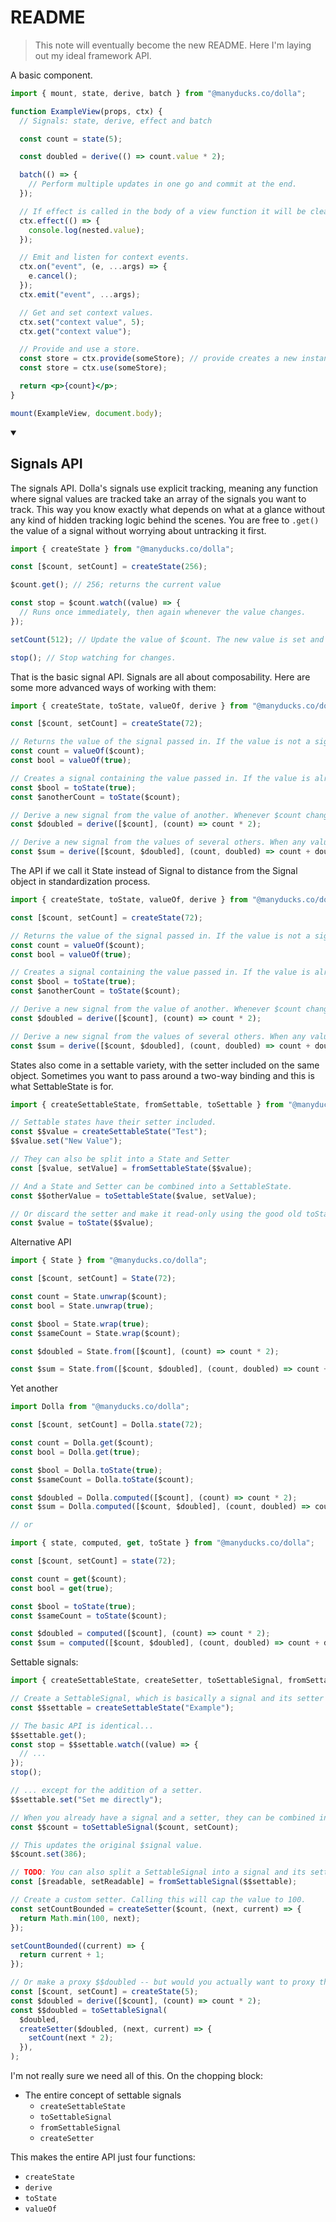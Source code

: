 # README

> This note will eventually become the new README. Here I'm laying out my ideal framework API.

A basic component.

```jsx
import { mount, state, derive, batch } from "@manyducks.co/dolla";

function ExampleView(props, ctx) {
  // Signals: state, derive, effect and batch

  const count = state(5);

  const doubled = derive(() => count.value * 2);

  batch(() => {
    // Perform multiple updates in one go and commit at the end.
  });

  // If effect is called in the body of a view function it will be cleaned up automatically with the view.
  ctx.effect(() => {
    console.log(nested.value);
  });

  // Emit and listen for context events.
  ctx.on("event", (e, ...args) => {
    e.cancel();
  });
  ctx.emit("event", ...args);

  // Get and set context values.
  ctx.set("context value", 5);
  ctx.get("context value");

  // Provide and use a store.
  const store = ctx.provide(someStore); // provide creates a new instance attached to this view and returns it.
  const store = ctx.use(someStore);

  return <p>{count}</p>;
}

mount(ExampleView, document.body);
```

<details open>
<summary>
  <h2>Signals API</h2>
</summary>

The signals API. Dolla's signals use explicit tracking, meaning any function where signal values are tracked take an array of the signals you want to track. This way you know exactly what depends on what at a glance without any kind of hidden tracking logic behind the scenes. You are free to `.get()` the value of a signal without worrying about untracking it first.

```jsx
import { createState } from "@manyducks.co/dolla";

const [$count, setCount] = createState(256);

$count.get(); // 256; returns the current value

const stop = $count.watch((value) => {
  // Runs once immediately, then again whenever the value changes.
});

setCount(512); // Update the value of $count. The new value is set and all watchers run synchronously.

stop(); // Stop watching for changes.
```

That is the basic signal API. Signals are all about composability. Here are some more advanced ways of working with them:

```jsx
import { createState, toState, valueOf, derive } from "@manyducks.co/dolla";

const [$count, setCount] = createState(72);

// Returns the value of the signal passed in. If the value is not a signal it is returned as is.
const count = valueOf($count);
const bool = valueOf(true);

// Creates a signal containing the value passed in. If the value is already a signal it is returned as is.
const $bool = toState(true);
const $anotherCount = toState($count);

// Derive a new signal from the value of another. Whenever $count changes, $doubled will follow.
const $doubled = derive([$count], (count) => count * 2);

// Derive a new signal from the values of several others. When any value in the list changes, $sum will be recomputed.
const $sum = derive([$count, $doubled], (count, doubled) => count + doubled);
```

The API if we call it State instead of Signal to distance from the Signal object in standardization process.

```jsx
import { createState, toState, valueOf, derive } from "@manyducks.co/dolla";

const [$count, setCount] = createState(72);

// Returns the value of the signal passed in. If the value is not a signal it is returned as is.
const count = valueOf($count);
const bool = valueOf(true);

// Creates a signal containing the value passed in. If the value is already a signal it is returned as is.
const $bool = toState(true);
const $anotherCount = toState($count);

// Derive a new signal from the value of another. Whenever $count changes, $doubled will follow.
const $doubled = derive([$count], (count) => count * 2);

// Derive a new signal from the values of several others. When any value in the list changes, $sum will be recomputed.
const $sum = derive([$count, $doubled], (count, doubled) => count + doubled);
```

States also come in a settable variety, with the setter included on the same object. Sometimes you want to pass around a two-way binding and this is what SettableState is for.

```jsx
import { createSettableState, fromSettable, toSettable } from "@manyducks.co/dolla";

// Settable states have their setter included.
const $$value = createSettableState("Test");
$$value.set("New Value");

// They can also be split into a State and Setter
const [$value, setValue] = fromSettableState($$value);

// And a State and Setter can be combined into a SettableState.
const $$otherValue = toSettableState($value, setValue);

// Or discard the setter and make it read-only using the good old toState function:
const $value = toState($$value);
```

Alternative API

```jsx
import { State } from "@manyducks.co/dolla";

const [$count, setCount] = State(72);

const count = State.unwrap($count);
const bool = State.unwrap(true);

const $bool = State.wrap(true);
const $sameCount = State.wrap($count);

const $doubled = State.from([$count], (count) => count * 2);

const $sum = State.from([$count, $doubled], (count, doubled) => count + doubled);
```

Yet another

```jsx
import Dolla from "@manyducks.co/dolla";

const [$count, setCount] = Dolla.state(72);

const count = Dolla.get($count);
const bool = Dolla.get(true);

const $bool = Dolla.toState(true);
const $sameCount = Dolla.toState($count);

const $doubled = Dolla.computed([$count], (count) => count * 2);
const $sum = Dolla.computed([$count, $doubled], (count, doubled) => count + doubled);

// or

import { state, computed, get, toState } from "@manyducks.co/dolla";

const [$count, setCount] = state(72);

const count = get($count);
const bool = get(true);

const $bool = toState(true);
const $sameCount = toState($count);

const $doubled = computed([$count], (count) => count * 2);
const $sum = computed([$count, $doubled], (count, doubled) => count + doubled);
```

Settable signals:

```jsx
import { createSettableState, createSetter, toSettableSignal, fromSettableSignal } from "@manyducks.co/dolla";

// Create a SettableSignal, which is basically a signal and its setter combined into a single object.
const $$settable = createSettableState("Example");

// The basic API is identical...
$$settable.get();
const stop = $$settable.watch((value) => {
  // ...
});
stop();

// ... except for the addition of a setter.
$$settable.set("Set me directly");

// When you already have a signal and a setter, they can be combined into one.
const $$count = toSettableSignal($count, setCount);

// This updates the original $signal value.
$$count.set(386);

// TODO: You can also split a SettableSignal into a signal and its setter.
const [$readable, setReadable] = fromSettableSignal($$settable);

// Create a custom setter. Calling this will cap the value to 100.
const setCountBounded = createSetter($count, (next, current) => {
  return Math.min(100, next);
});

setCountBounded((current) => {
  return current + 1;
});

// Or make a proxy $$doubled -- but would you actually want to proxy things like this?
const [$count, setCount] = createState(5);
const $doubled = derive([$count], (count) => count * 2);
const $$doubled = toSettableSignal(
  $doubled,
  createSetter($doubled, (next, current) => {
    setCount(next * 2);
  }),
);
```

I'm not really sure we need all of this. On the chopping block:

- The entire concept of settable signals
  - `createSettableState`
  - `toSettableSignal`
  - `fromSettableSignal`
  - `createSetter`

This makes the entire API just four functions:

- `createState`
- `derive`
- `toState`
- `valueOf`

</details>
